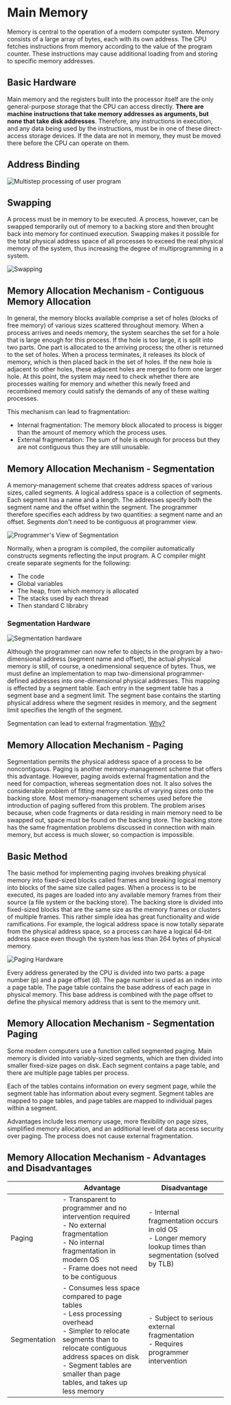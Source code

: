 # Main Memory

Memory is central to the operation of a modern computer system. Memory consists of a large array of bytes, each with its own address. The CPU fetches instructions from memory according to the value of the program counter. These instructions may cause additional loading from and storing to specific memory addresses.

## Basic Hardware

Main memory and the registers built into the processor itself are the only general-purpose storage that the CPU can access directly. **There are machine instructions that take memory addresses as arguments, but none that take disk addresses**. Therefore, any instructions in execution, and any data being used by the instructions, must be in one of these direct-access storage devices. If the data are not in memory, they must be moved there before the CPU can operate on them.

## Address Binding

![Multistep processing of user program](images/program_creation.png)

## Swapping

A process must be in memory to be executed. A process, however, can be swapped temporarily out of memory to a backing store and then brought back into memory for continued execution. Swapping makes it possible for the total physical address space of all processes to exceed the real physical memory of the system, thus increasing the degree of multiprogramming in a
system.

![Swapping](images/swapping.png)

## Memory Allocation Mechanism - Contiguous Memory Allocation

In general, the memory blocks available comprise a set of holes (blocks of free memory) of various sizes scattered throughout memory. When a process arrives and needs memory, the system searches the set for a hole that is large enough for this process. If the hole is too large, it is split into two parts. One part is allocated to the arriving process; the other is returned to the set of holes. When a process terminates, it releases its block of memory, which is then placed back in the set of holes. If the new hole is adjacent to other holes, these adjacent holes are merged to form one larger hole. At this point, the system may need to check whether there are processes waiting for memory and whether this newly freed and recombined memory could satisfy the demands of any of these waiting processes.

This mechanism can lead to fragmentation:

- Internal fragmentation: The memory block allocated to process is bigger than the amount of memory which the process uses.  
- External fragmentation: The sum of hole is enough for process but they are not contiguous thus they are still unusable.

## Memory Allocation Mechanism - Segmentation

A memory-management scheme that creates address spaces of various sizes, called segments. A logical address space is a collection of segments. Each segment has a name and a length. The addresses specify both the segment name and the offset within the segment. The programmer therefore specifies each address by two quantities: a segment name and an offset. Segments don't need to be contiguous at programmer view.

![Programmer's View of Segmentation](images/segmentation_view.png)

Normally, when a program is compiled, the compiler automatically constructs segments reflecting the input program. A C compiler might create separate segments for the following:

- The code
- Global variables
- The heap, from which memory is allocated
- The stacks used by each thread
- Then standard C librabry

### Segmentation Hardware

![Segmentation hardware](images/segmentation_hardware.png)

Although the programmer can now refer to objects in the program by a two-dimensional address (segment name and offset), the actual physical memory is still, of course, a onedimensional sequence of bytes. Thus, we must define an implementation to map two-dimensional programmer-defined addresses into one-dimensional physical addresses. This mapping is effected by a segment table. Each entry in the segment table has a segment base and a segment limit. The segment base contains the starting physical address where the segment resides in memory, and the segment limit specifies the length of the segment.

Segmentation can lead to external fragmentation. [Why?](https://www.quora.com/How-external-fragmentation-is-possible-in-memory-management-using-Segmentation-scheme-in-OS)

## Memory Allocation Mechanism - Paging

Segmentation permits the physical address space of a process to be noncontiguous. Paging is another memory-management scheme that offers this advantage. However, paging avoids external fragmentation and the need for compaction, whereas segmentation does not. It also solves the considerable problem of fitting memory chunks of varying sizes onto the backing store. Most memory-management schemes used before the introduction of paging suffered from this problem. The problem arises because, when code fragments or data residing in main memory need to be swapped out, space must be found on the backing store. The backing store has the same fragmentation problems discussed in connection with main memory, but access is much slower, so compaction is impossible.

## Basic Method

The basic method for implementing paging involves breaking physical memory into fixed-sized blocks called frames and breaking logical memory into blocks of the same size called pages. When a process is to be executed, its pages are loaded into any available memory frames from their source (a file system or the backing store). The backing store is divided into fixed-sized blocks that are the same size as the memory frames or clusters of multiple frames. This rather simple idea has great functionality and wide ramifications. For example, the logical address space is now totally separate from the physical address space, so a process can have a logical 64-bit address space even though the system has less than 264 bytes of physical memory.

![Paging Hardware](images/paging_hardware.png)

Every address generated by the CPU is divided into two parts: a page number (p) and a page offset (d). The page number is used as an index into a page table. The page table contains the base address of each page in physical memory. This base address is combined with the page offset to define the physical memory address that is sent to the memory unit.

## Memory Allocation Mechanism - Segmentation Paging

Some modern computers use a function called segmented paging. Main memory is divided into variably-sized segments, which are then divided into smaller fixed-size pages on disk. Each segment contains a page table, and there are multiple page tables per process.

Each of the tables contains information on every segment page, while the segment table has information about every segment. Segment tables are mapped to page tables, and page tables are mapped to individual pages within a segment.

Advantages include less memory usage, more flexibility on page sizes, simplified memory allocation, and an additional level of data access security over paging. The process does not cause external fragmentation.

## Memory Allocation Mechanism - Advantages and Disadvantages

|              | Advantage                                                                                                                                                                                                                                            | Disadvantage                                                                                                   |
|--------------|------------------------------------------------------------------------------------------------------------------------------------------------------------------------------------------------------------------------------------------------------|----------------------------------------------------------------------------------------------------------------|
| Paging       | - Transparent to programmer and no intervention required <br/> - No external fragmentation <br/> - No internal fragmentation in modern OS <br/> - Frame does not need to be contiguous <br/>                                                         | - Internal fragmentation occurs in old OS <br/> - Longer memory lookup times than segmentation (solved by TLB) |
| Segmentation | - Consumes less space compared to page tables <br/> - Less processing overhead <br/> - Simpler to relocate segments than to relocate contiguous address spaces on disk <br/> - Segment tables are smaller than page tables, and takes up less memory | - Subject to serious external fragmentation <br/> - Requires programmer intervention                           |